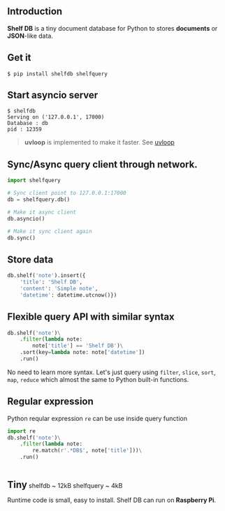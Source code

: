 ## Introduction
**Shelf DB** is a tiny document database for Python to stores **documents**
or **JSON**-like data.

## Get it
```shell
$ pip install shelfdb shelfquery
```

## Start asyncio server
```shell
$ shelfdb
Serving on ('127.0.0.1', 17000)
Database : db
pid : 12359
```

> **uvloop** is implemented to make it faster.
> See <a class="bits-tag" href="https://github.com/MagicStack/uvloop">
> uvloop <bits-icon theme="adwaita" name="input-mouse"></bits-icon></a>

## Sync/Async query client through network.
```python
import shelfquery

# Sync client point to 127.0.0.1:17000
db = shelfquery.db()

# Make it async client
db.asyncio()

# Make it sync client again
db.sync()
```

## Store data
```python
db.shelf('note').insert({
    'title': 'Shelf DB',
    'content': 'Simple note',
    'datetime': datetime.utcnow()})
```

## Flexible query API with similar syntax
```python
db.shelf('note')\
    .filter(lambda note:
        note['title'] == 'Shelf DB')\
    .sort(key=lambda note: note['datetime'])
    .run()
```
No need to learn more syntax. Let's just query using `filter`, `slice`,
`sort`, `map`, `reduce` which almost the same to Python built-in functions.

## Regular expression
Python reqular expression `re` can be use inside query function
```python
import re
db.shelf('note')\
    .filter(lambda note:
        re.match(r'.*DB$', note['title']))\
    .run()
```

<h2 style="display: inline-block; width: auto; margin-bottom: 0;">Tiny</h2>
<span style="vertical-align: text-bottom;">
    <bits-tag class="bg-c">shelfdb ~ 12kB</bits-tag>
    <bits-tag class="bg-c">shelfquery ~ 4kB</bits-tag>
</span>

Runtime code is small, easy to install. <bits-tag>Shelf DB</bits-tag> can run
on **Raspberry Pi**.